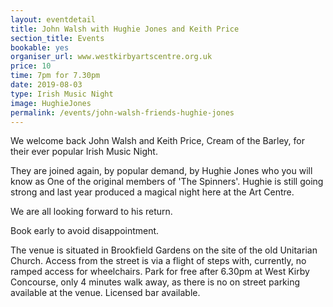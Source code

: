 ```yaml
---
layout: eventdetail
title: John Walsh with Hughie Jones and Keith Price
section_title: Events
bookable: yes
organiser_url: www.westkirbyartscentre.org.uk
price: 10
time: 7pm for 7.30pm
date: 2019-08-03
type: Irish Music Night
image: HughieJones
permalink: /events/john-walsh-friends-hughie-jones
---
```


We welcome back John Walsh and Keith Price, Cream of the Barley, for their ever popular Irish Music Night.

They are joined again, by popular demand, by Hughie Jones who you will know as One of the original members of 'The Spinners'.
Hughie is still going strong and last year produced a magical night here at the Art Centre.

We are all looking forward to his return.

Book early to avoid disappointment.

The venue is situated in Brookfield Gardens on the site of the old Unitarian Church. Access from the street is via a flight of steps with, currently, no ramped access for wheelchairs.
Park for free after 6.30pm at West Kirby Concourse, only 4 minutes walk away, as there is no on street parking available at the venue. Licensed bar available.
